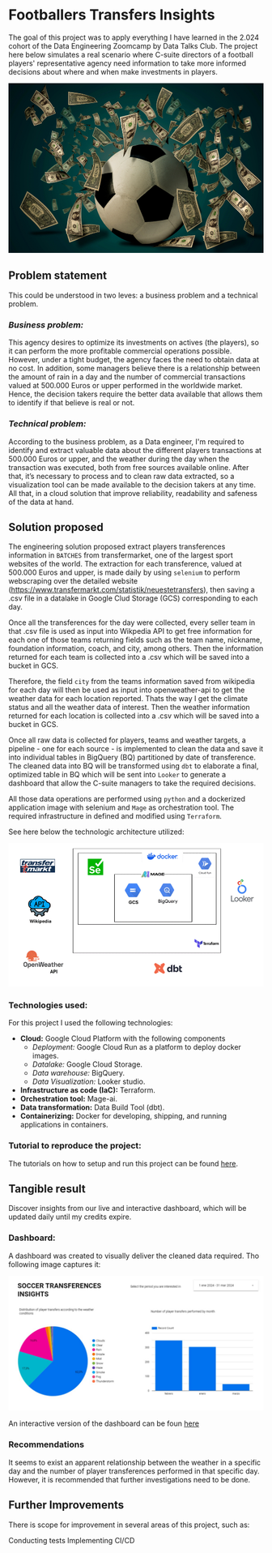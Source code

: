 # Footballers Transfers Insights

The goal of this project was to apply everything I have learned in the 2.024 cohort of the Data Engineering Zoomcamp by Data Talks Club. The project here below simulates a real scenario where C-suite directors of a football players' representative agency need information to take more informed decisions about where and when make investments in players.  

![main wallpaper](https://github.com/bizzaccelerator/Footballers-transfers-Insights/blob/main/Images/Wallpaper1.jpg)

## Problem statement
This could be understood in two leves: a business problem and a technical problem. 

### _Business problem:_
This agency desires to optimize its investments on actives (the players), so it can perform the more profitable commercial operations possible. However, under a tight budget, the agency faces the need to obtain data at no cost. In addition, some managers believe there is a relationship between the amount of rain in a day and the number of commercial transactions valued at 500.000 Euros or upper performed in the worldwide market. Hence, the decision takers require the better data available that allows them to identify if that believe is real or not.

### _Technical problem:_
According to the business problem, as a Data engineer, I'm required to identify and extract valuable data about the different players transactions at 500.000 Euros or upper, and the weather during the day when the transaction was executed, both from free sources available online. After that, it’s necessary to process and to clean raw data extracted, so a visualization tool can be made available to the decision takers at any time. All that, in a cloud solution that improve reliability, readability and safeness of the data at hand. 

## Solution proposed
The engineering solution proposed extract players transferences information in `BATCHES` from transfermarket, one of the largest sport websites of the world. The extraction for each transference, valued at 500.000 Euros and upper, is made daily by using `selenium` to perform webscraping over the detailed website (https://www.transfermarkt.com/statistik/neuestetransfers), then saving a .csv file in a datalake in Google Clud Storage (GCS) corresponding to each day. 

Once all the transferences for the day were collected, every seller team in that .csv file is used as input into Wikpedia API to get free information for each one of those teams returning fields such as the team name, nickname, foundation information, coach, and city, among others. Then the information returned for each team is collected into a .csv which will be saved into a bucket in GCS. 

Therefore, the field `city` from the teams information saved from wikipedia for each day will then be used as input into openweather-api to get the weather data for each location reported. Thats the way I get the climate status and all the weather data of interest. Then the weather information returned for each location is collected into a .csv which will be saved into a bucket in GCS.

Once all raw data is collected for players, teams and weather targets, a pipeline - one for each source - is implemented to clean the data and save it into individual tables in BigQuery (BQ) partitioned by date of transference. The cleaned data into BQ will be transformed using `dbt` to elaborate a final, optimized table in BQ which will be sent into `Looker` to generate a dashboard that allow the C-suite managers to take the required decisions. 

All those data operations are performed using `python` and a dockerized application image with selenium and `Mage` as orchestration tool. The required infrastructure in defined and modified using `Terraform`. 

See here below the technologic architecture utilized:

![Tech Infraestructure](https://github.com/bizzaccelerator/Footballers-transfers-Insights/blob/main/Images/Infrastructura.gif)

### Technologies used: 

For this project I used the following technologies:

- **Cloud:** Google Cloud Platform with the following components
    - *Deployment:* Google Cloud Run as a platform to deploy docker images.
    - *Datalake:* Google Cloud Storage.
    - *Data warehouse:* BigQuery.
    - *Data Visualization:* Looker studio.
- **Infrastructure as code (IaC):** Terraform.
- **Orchestration tool:** Mage-ai.
- **Data transformation:** Data Build Tool (dbt).
- **Containerizing:** Docker for developing, shipping, and running applications in containers. 

### Tutorial to reproduce the project:

The tutorials on how to setup and run this project can be found [here](https://github.com/bizzaccelerator/Footballers-transfers-Insights/blob/main/tutorials.md).

## Tangible result

Discover insights from our live and interactive dashboard, which will be updated daily until my credits expire.

### Dashboard:

A dashboard was created to visually deliver the cleaned data required. Tho following image captures it:

![Dashboard picture](https://github.com/bizzaccelerator/Footballers-transfers-Insights/blob/main/Images/dashboard.jpg)

An interactive version of the dashboard can be foun [here](https://lookerstudio.google.com/reporting/3f8579ac-ce26-41f7-a0a1-0bbad627f03f) 

### Recommendations

It seems to exist an apparent relationship between the weather in a specific day and the number of player transferences performed in that specific day. However, it is recommended that further investigations need to be done.  

## Further Improvements

There is scope for improvement in several areas of this project, such as:

Conducting tests
Implementing CI/CD